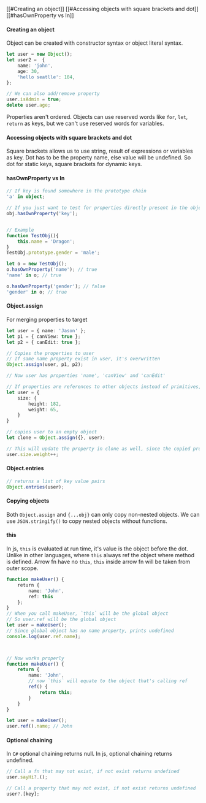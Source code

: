 [[#Creating an object]]
[[#Accessing objects with square brackets and dot]]
[[#hasOwnProperty vs In]]


#### Creating an object
Object can be created with constructor syntax or object literal syntax.

```ts
let user = new Object();
let user2 =  {
	name: 'john',
	age: 30,
	'hello seatlle': 104,
};

// We can also add/remove property
user.isAdmin = true;
delete user.age;
```
Properties aren't ordered.
Objects can use reserved words like `for`, `let`, `return` as keys, but we can't use reserved words for variables. 


#### Accessing objects with square brackets and dot
Square brackets allows us to use string, result of expressions or variables as key.
Dot has to be the property name, else value will be undefined. 
So dot for static keys, square brackets for dynamic keys.


#### hasOwnProperty vs In
```ts
// If key is found somewhere in the prototype chain
'a' in object;

// If you just want to test for properties directly present in the object and not inherited properties along the object's prototype chain
obj.hasOwnProperty('key');


// Example
function TestObj(){
    this.name = 'Dragon';
}
TestObj.prototype.gender = 'male';

let o = new TestObj();
o.hasOwnProperty('name'); // true
'name' in o; // true

o.hasOwnProperty('gender'); // false
'gender' in o; // true
```

#### Object.assign
For merging properties to target
```ts
let user = { name: 'Jason' };
let p1 = { canView: true };
let p2 = { canEdit: true };

// Copies the properties to user
// If same name property exist in user, it's overwritten
Object.assign(user, p1, p2);

// Now user has properties 'name', 'canView' and 'canEdit'

// If properties are references to other objects instead of primitives, we need to deep copy. Otherwise changes to original property will affect the property in the copied object.
let user = {
	size: {
		height: 182,
		weight: 65,
	}
}

// copies user to an empty object
let clone = Object.assign({}, user);

// This will update the property in clone as well, since the copied property is a reference
user.size.weight++;
```

#### Object.entries
```ts
// returns a list of key value pairs
Object.entries(user);
```


#### Copying objects
Both `Object.assign` and  `{...obj}` can only copy non-nested objects.
We can use `JSON.stringify()` to copy nested objects without functions.


#### this
In js, `this` is evaluated at run time, it's value is the object before the dot.
Unlike in other languages, where `this` always ref the object where method is defined.
Arrow fn have no `this`, `this` inside arrow fn will be taken from outer scope.


```ts
function makeUser() {
    return {
        name: 'John',
        ref: this
    };
}
// When you call makeUser, `this` will be the global object
// So user.ref will be the global object
let user = makeUser();
// Since global object has no name property, prints undefined
console.log(user.ref.name);



// Now works properly
function makeUser() {
	return {
		name: 'John',
		// now `this` will equate to the object that's calling ref
		ref() {
			return this;
		}
	}
}

let user = makeUser();
user.ref().name; // John
```


#### Optional chaining
In `C#` optional chaining returns null.
In js, optional chaining returns undefined.

```ts
// Call a fn that may not exist, if not exist returns undefined
user.sayHi?.();

// Call a property that may not exist, if not exist returns undefined
user?.[key];
```


